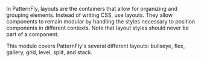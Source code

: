 In PatternFly, layouts are the containers that allow for organizing and grouping elements. Instead of writing CSS, use layouts. They allow components to remain modular by handling the styles necessary to position components in different contexts. Note that layout styles should never be part of a component.

This module covers PatternFly's several different layouts: bullseye, flex, gallery, grid, level, split, and stack. 

